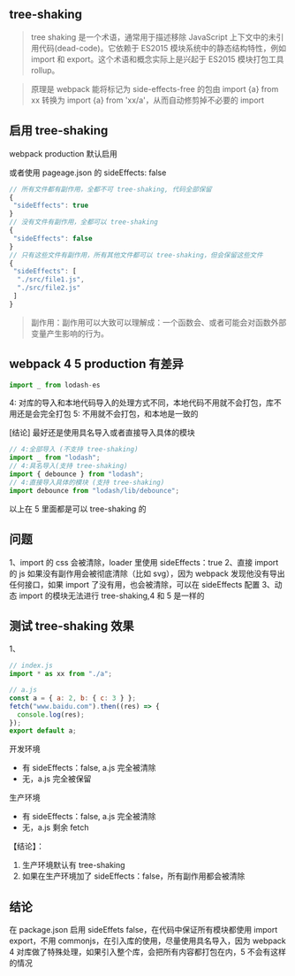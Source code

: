 ## tree-shaking

> tree shaking 是一个术语，通常用于描述移除 JavaScript 上下文中的未引用代码(dead-code)。它依赖于 ES2015 模块系统中的静态结构特性，例如 import 和 export。这个术语和概念实际上是兴起于 ES2015 模块打包工具 rollup。

> 原理是 webpack 能将标记为 side-effects-free 的包由 import {a} from xx 转换为 import {a} from 'xx/a'，从而自动修剪掉不必要的 import

## 启用 tree-shaking

webpack production 默认启用

或者使用 pageage.json 的 sideEffects: false

```js
// 所有文件都有副作用，全都不可 tree-shaking, 代码全部保留
{
 "sideEffects": true
}
// 没有文件有副作用，全都可以 tree-shaking
{
 "sideEffects": false
}
// 只有这些文件有副作用，所有其他文件都可以 tree-shaking，但会保留这些文件
{
 "sideEffects": [
  "./src/file1.js",
  "./src/file2.js"
 ]
}

```

> 副作用：副作用可以大致可以理解成：一个函数会、或者可能会对函数外部变量产生影响的行为。

## webpack 4 5 production 有差异

```js
import _ from lodash-es
```

4: 对库的导入和本地代码导入的处理方式不同，本地代码不用就不会打包，库不用还是会完全打包
5: 不用就不会打包，和本地是一致的

[结论] 最好还是使用具名导入或者直接导入具体的模块

```js
// 4:全部导入 (不支持 tree-shaking)
import _ from "lodash";
// 4:具名导入(支持 tree-shaking)
import { debounce } from "lodash";
// 4:直接导入具体的模块 (支持 tree-shaking)
import debounce from "lodash/lib/debounce";
```

以上在 5 里面都是可以 tree-shaking 的

## 问题

1、import 的 css 会被清除，loader 里使用 sideEffects：true
2、直接 import 的 js 如果没有副作用会被彻底清除（比如 svg），因为 webpack 发现他没有导出任何接口，如果 import 了没有用，也会被清除，可以在 sideEffects 配置
3、动态 import 的模块无法进行 tree-shaking,4 和 5 是一样的

## 测试 tree-shaking 效果

1、

```js
// index.js
import * as xx from "./a";

// a.js
const a = { a: 2, b: { c: 3 } };
fetch("www.baidu.com").then((res) => {
  console.log(res);
});
export default a;
```

开发环境

- 有 sideEffects：false, a.js 完全被清除
- 无，a.js 完全被保留

生产环境

- 有 sideEffects：false, a.js 完全被清除
- 无，a.js 剩余 fetch

【结论】：

1. 生产环境默认有 tree-shaking
2. 如果在生产环境加了 sideEffects：false，所有副作用都会被清除

## 结论

在 package.json 启用 sideEffets false，在代码中保证所有模块都使用 import export，不用 commonjs，在引入库的使用，尽量使用具名导入，因为 webpack 4 对库做了特殊处理，如果引入整个库，会把所有内容都打包在内，5 不会有这样的情况
